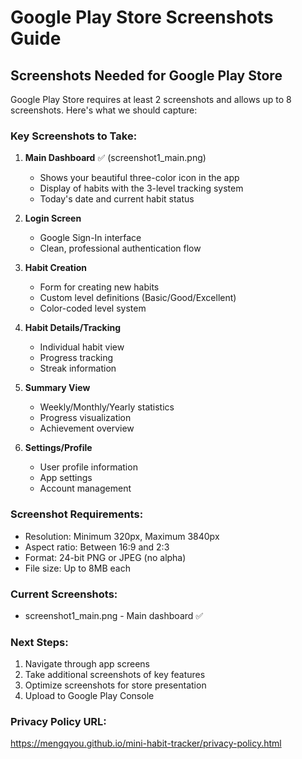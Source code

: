 # Google Play Store Screenshots Guide

## Screenshots Needed for Google Play Store

Google Play Store requires at least 2 screenshots and allows up to 8 screenshots. Here's what we should capture:

### Key Screenshots to Take:

1. **Main Dashboard** ✅ (screenshot1_main.png)
   - Shows your beautiful three-color icon in the app
   - Display of habits with the 3-level tracking system
   - Today's date and current habit status

2. **Login Screen**
   - Google Sign-In interface
   - Clean, professional authentication flow

3. **Habit Creation**
   - Form for creating new habits
   - Custom level definitions (Basic/Good/Excellent)
   - Color-coded level system

4. **Habit Details/Tracking**
   - Individual habit view
   - Progress tracking
   - Streak information

5. **Summary View**
   - Weekly/Monthly/Yearly statistics
   - Progress visualization
   - Achievement overview

6. **Settings/Profile**
   - User profile information
   - App settings
   - Account management

### Screenshot Requirements:
- Resolution: Minimum 320px, Maximum 3840px
- Aspect ratio: Between 16:9 and 2:3
- Format: 24-bit PNG or JPEG (no alpha)
- File size: Up to 8MB each

### Current Screenshots:
- screenshot1_main.png - Main dashboard ✅

### Next Steps:
1. Navigate through app screens
2. Take additional screenshots of key features
3. Optimize screenshots for store presentation
4. Upload to Google Play Console

### Privacy Policy URL:
https://mengqyou.github.io/mini-habit-tracker/privacy-policy.html